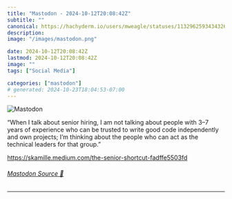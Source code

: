 ```yaml
---
title: "Mastodon - 2024-10-12T20:08:42Z"
subtitle: ""
canonical: https://hachyderm.io/users/mweagle/statuses/113296259343432633
description:
image: "/images/mastodon.png"

date: 2024-10-12T20:08:42Z
lastmod: 2024-10-12T20:08:42Z
image: ""
tags: ["Social Media"]

categories: ["mastodon"]
# generated: 2024-10-23T18:04:53-07:00
---
```

![Mastodon](/images/mastodon.png)

<p>“When I talk about senior hiring, I am not talking about people with 3–7 years of experience who can be trusted to write good code independently and own projects; I’m thinking about the people who can act as the technical leaders for that group.”</p><p><a href="https://skamille.medium.com/the-senior-shortcut-fadffe5503fd" target="_blank" rel="nofollow noopener noreferrer" translate="no"><span class="invisible">https://</span><span class="ellipsis">skamille.medium.com/the-senior</span><span class="invisible">-shortcut-fadffe5503fd</span></a></p>


###### [Mastodon Source 🐘](https://hachyderm.io/@mweagle/113296259343432633)

___
